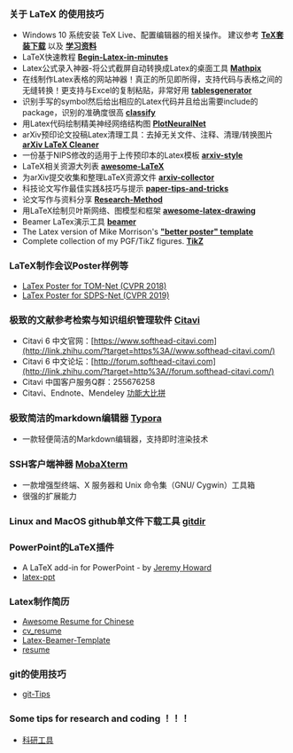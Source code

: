 ### 关于 LaTeX 的使用技巧

- Windows 10 系统安装 TeX Live、配置编辑器的相关操作。
  建议参考 [**TeX套装下载**](http://www.latexstudio.net/page/texsoftware) 以及 [**学习资料**](http://www.latexstudio.net/page/tex-documents) 
- LaTeX快速教程 [**Begin-Latex-in-minutes**](https://github.com/luong-komorebi/Begin-Latex-in-minutes)
- Latex公式录入神器-将公式截屏自动转换成Latex的桌面工具 [**Mathpix**](https://mathpix.com/)
- 在线制作Latex表格的网站神器！真正的所见即所得，支持代码与表格之间的无缝转换！更支持与Excel的复制粘贴，非常好用 [**tablesgenerator**](http://www.tablesgenerator.com/)
- 识别手写的symbol然后给出相应的Latex代码并且给出需要include的package，识别的准确度很高 [**classify**](http://detexify.kirelabs.org/classify.html) 
- 用Latex代码绘制精美神经网络结构图 [**PlotNeuralNet**](https://github.com/HarisIqbal88/PlotNeuralNet) 
- arXiv预印论文投稿Latex清理工具：去掉无关文件、注释、清理/转换图片 [**arXiv LaTeX Cleaner**](https://github.com/google-research/arxiv-latex-cleaner)
- 一份基于NIPS修改的适用于上传预印本的Latex模板  [**arxiv-style**](https://github.com/kourgeorge/arxiv-style)
- LaTeX相关资源大列表 [**awesome-LaTeX**](https://github.com/egeerardyn/awesome-LaTeX)
- 为arXiv提交收集和整理LaTeX资源文件 [**arxiv-collector**](https://github.com/dougalsutherland/arxiv-collector)
- 科技论文写作最佳实践&技巧与提示 [**paper-tips-and-tricks**](https://github.com/Wookai/paper-tips-and-tricks)
- 论文写作与资料分享 [**Research-Method**](https://github.com/secdr/research-method)
- 用LaTeX绘制贝叶斯网络、图模型和框架 [**awesome-latex-drawing**](https://github.com/xinychen/awesome-latex-drawing)
- Beamer LaTex演示工具 [**beamer**](https://github.com/josephwright/beamer)
- The Latex version of Mike Morrison's [**"better poster" template**](https://github.com/LanaSina/better_poster_latex) 
- Complete collection of my PGF/TikZ figures. [**TikZ**](https://github.com/PetarV-/TikZ)  

### LaTeX制作会议Poster样例等

- [LaTex Poster for TOM-Net (CVPR 2018)](https://github.com/guanyingc/TOM-Net_Poster_LaTex)
- [LaTex Poster for SDPS-Net (CVPR 2019)](https://github.com/guanyingc/SDPS-Net_Poster_LaTex)

### 极致的文献参考检索与知识组织管理软件 [Citavi](https://www.softhead-citavi.com/)

- Citavi 6 中文官网：[https://www.softhead-citavi.com](http://link.zhihu.com/?target=https%3A//www.softhead-citavi.com/)
- Citavi 6 中文论坛：[http://forum.softhead-citavi.com](http://link.zhihu.com/?target=http%3A//forum.softhead-citavi.com/)
- Citavi 中国客户服务Q群：255676258
- Citavi、Endnote、Mendeley [功能大比拼](https://zhuanlan.zhihu.com/p/28214449) 

### 极致简洁的markdown编辑器 [Typora]( http://www.typora.io)

- 一款轻便简洁的Markdown编辑器，支持即时渲染技术

### SSH客户端神器 [MobaXterm](https://mobaxterm.mobatek.net/) 

- 一款增强型终端、X 服务器和 Unix 命令集（GNU/ Cygwin）工具箱
- 很强的扩展能力

### Linux and MacOS github单文件下载工具 [gitdir](https://github.com/sdushantha/gitdir)

### PowerPoint的LaTeX插件

- A LaTeX add-in for PowerPoint - by  [Jeremy Howard](https://www.fast.ai/2019/06/17/latex-ppt/)
- [latex-ppt](https://github.com/jph00/latex-ppt/)

### Latex制作简历

- [Awesome Resume for Chinese](https://github.com/dyweb/awesome-resume-for-chinese)
- [cv_resume](https://github.com/geekplux/cv_resume)
- [Latex-Beamer-Template](https://github.com/SunYanCN/Latex-Beamer-Template)
- [resume](https://github.com/billryan/resume) 

### git的使用技巧
- [git-Tips](https://github.com/521xueweihan/git-tips)

### Some tips for research and coding ！！！

- [科研工具](https://xiaoyufenfei.github.io/2019/08/27/%E7%A7%91%E7%A0%94%E5%B7%A5%E5%85%B7/#more)

